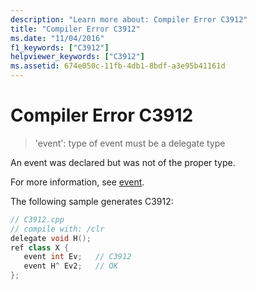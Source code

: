 ```yaml
---
description: "Learn more about: Compiler Error C3912"
title: "Compiler Error C3912"
ms.date: "11/04/2016"
f1_keywords: ["C3912"]
helpviewer_keywords: ["C3912"]
ms.assetid: 674e050c-11fb-4db1-8bdf-a3e95b41161d
---
```

# Compiler Error C3912

> 'event': type of event must be a delegate type

An event was declared but was not of the proper type.

For more information, see [event](../../extensions/event-cpp-component-extensions.md).

The following sample generates C3912:

```cpp
// C3912.cpp
// compile with: /clr
delegate void H();
ref class X {
   event int Ev;   // C3912
   event H^ Ev2;   // OK
};
```
